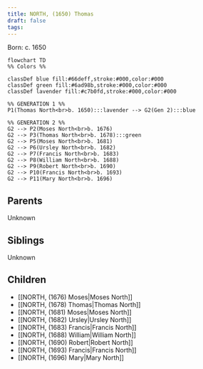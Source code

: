 ```yaml
---
title: NORTH, (1650) Thomas
draft: false
tags:
---
```

Born: c. 1650

```mermaid
flowchart TD
%% Colors %%

classDef blue fill:#66deff,stroke:#000,color:#000
classDef green fill:#6ad98b,stroke:#000,color:#000
classDef lavender fill:#c7b0fd,stroke:#000,color:#000

%% GENERATION 1 %%
P1(Thomas North<br>b. 1650):::lavender --> G2(Gen 2):::blue

%% GENERATION 2 %%
G2 --> P2(Moses North<br>b. 1676)
G2 --> P3(Thomas North<br>b. 1678):::green
G2 --> P5(Moses North<br>b. 1681)
G2 --> P6(Ursley North<br>b. 1682)
G2 --> P7(Francis North<br>b. 1683)
G2 --> P8(William North<br>b. 1688)
G2 --> P9(Robert North<br>b. 1690)
G2 --> P10(Francis North<br>b. 1693)
G2 --> P11(Mary North<br>b. 1696)
```

## Parents
Unknown

## Siblings
Unknown

## Children
- [[NORTH, (1676) Moses|Moses North]]
- [[NORTH, (1678) Thomas|Thomas North]]
- [[NORTH, (1681) Moses|Moses North]]
- [[NORTH, (1682) Ursley|Ursley North]]
- [[NORTH, (1683) Francis|Francis North]]
- [[NORTH, (1688) William|William North]]
- [[NORTH, (1690) Robert|Robert North]]
- [[NORTH, (1693) Francis|Francis North]]
- [[NORTH, (1696) Mary|Mary North]]